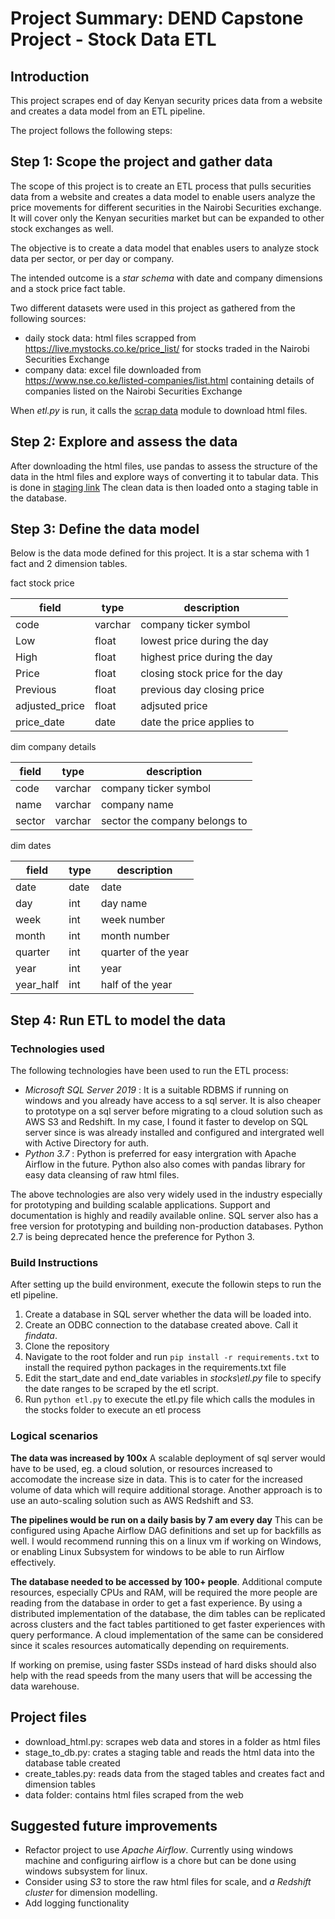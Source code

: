 # Project Summary: DEND Capstone Project - Stock Data ETL

## Introduction
This project scrapes end of day Kenyan security prices data from a website and creates a data model from an ETL pipeline.

The project follows the following steps:

## Step 1: Scope the project and gather data
The scope of this project is to create an ETL process that pulls securities data from a website and creates a data model to enable users analyze the price movements for different securities in the Nairobi Securities exchange. It will cover only the Kenyan securities market but can be expanded to other stock exchanges as well.

The objective is to create a data model that enables users to analyze stock data per sector, or per day or company.

The intended outcome is a *star schema* with date and company dimensions and a stock price fact table.

Two different datasets were used in this project as gathered from the following sources:
- daily stock data: html files scrapped from https://live.mystocks.co.ke/price_list/ for stocks traded in the Nairobi Securities Exchange
- company data: excel file downloaded from https://www.nse.co.ke/listed-companies/list.html containing details of companies listed on the Nairobi Securities Exchange

When *etl.py* is run, it calls the [scrap data](stocks/download_html.py) module to download html files.

## Step 2: Explore and assess the data
After downloading the html files, use pandas to assess the structure of the data in the html files and explore ways of converting it to tabular data. This is done in [staging link](stocks/stage_to_db.py) 
The clean data is then loaded onto a staging table in the database.

## Step 3: Define the data model

Below is the data mode defined for this project. It is a star schema with 1 fact and 2 dimension tables.

fact stock price

|field  	    |type	    |description                        |
|---------------|-----------|-----------------------------------|
|code	        |varchar	|company ticker symbol              |
|Low	        |float	    |lowest price during the day        |
|High	        |float	    |highest price during the day       |
|Price	        |float	    |closing stock price for the day    |
|Previous	    |float	    |previous day closing price         |
|adjusted_price	|float	    |adjsuted price                     |
|price_date	    |date       |date the price applies to          |


dim company details

|field	|type	    |description                    |
|-------|-----------|-------------------------------|
|code	|varchar	|company ticker symbol          |
|name	|varchar	|company name                   |
|sector	|varchar	|sector the company belongs to  |


dim dates

|field	    |type	|description        |
|-----------|-------|-------------------|
|date	    |date	|date               |
|day	    |int	|day name           |
|week	    |int	|week number        |
|month	    |int	|month number       |
|quarter	|int	|quarter of the year|
|year	    |int	|year               |
|year_half	|int	|half of the year   |


## Step 4: Run ETL to model the data

### Technologies used
The following technologies have been used to run the ETL process:
* *Microsoft SQL Server 2019* :   It is a suitable RDBMS if running on windows and you already have access to a sql server. It is also cheaper to prototype on a sql server before migrating to a cloud solution such as AWS S3 and Redshift. In my case, I found it faster to develop on SQL server since is was already installed and configured and intergrated well with Active Directory for auth.
* *Python 3.7*                :   Python is preferred for easy intergration with Apache Airflow in the future. Python also also comes with pandas library for easy data cleansing of raw html files.

The above technologies are also very widely used in the industry especially for prototyping and building scalable applications. Support and documentation is highly and readily available online. SQL server also has a free version for prototyping and building non-production databases. Python 2.7 is being deprecated hence the preference for Python 3.

### Build Instructions
After setting up the build environment, execute the followin steps to run the etl pipeline.
1. Create a database in SQL server whether the data will be loaded into.
2. Create an ODBC connection to the database created above. Call it *findata*.
3. Clone the repository
4. Navigate to the root folder and run `pip install -r requirements.txt` to install the required python packages in the requirements.txt file
5. Edit the start_date and end_date variables in *stocks\etl.py* file to specify the date ranges to be scraped by the etl script.
6. Run `python etl.py` to execute the etl.py file which calls the modules in the stocks folder to execute an etl process

### Logical scenarios
**The data was increased by 100x** 
A scalable deployment of sql server would have to be used, eg. a cloud solution, or resources increased to accomodate the increase size in data. This is to cater for the increased volume of data which will require additional storage. Another approach is to use an auto-scaling solution such as AWS Redshift and S3.

**The pipelines would be run on a daily basis by 7 am every day**
This can be configured using Apache Airflow DAG definitions and set up for backfills as well. I would recommend running this on a linux vm if working on Windows, or enabling Linux Subsystem for windows to be able to run Airflow effectively.

**The database needed to be accessed by 100+ people**. Additional compute resources, especially CPUs and RAM, will be required the more people are reading from the database in order to get a fast experience. By using a distributed implementation of the database, the dim tables can be replicated across clusters and the fact tables partitioned to get faster experiences with query performance. A cloud implementation of the same can be considered since it scales resources automatically depending on requirements.

If working on premise, using faster SSDs instead of hard disks should also help with the read speeds from the many users that will be accessing the data warehouse.


## Project files
- download_html.py: scrapes web data and stores in a folder as html files
- stage_to_db.py: crates a staging table and reads the html data into the database table created
- create_tables.py: reads data from the staged tables and creates fact and dimension tables
- data folder: contains html files scraped from the web


## Suggested future improvements
- Refactor project to use *Apache Airflow*. Currently using windows machine and configuring airflow is a chore but can be done using windows subsystem for linux.
- Consider using *S3* to store the raw html files for scale, and *a Redshift cluster* for dimension modelling. 
- Add logging functionality